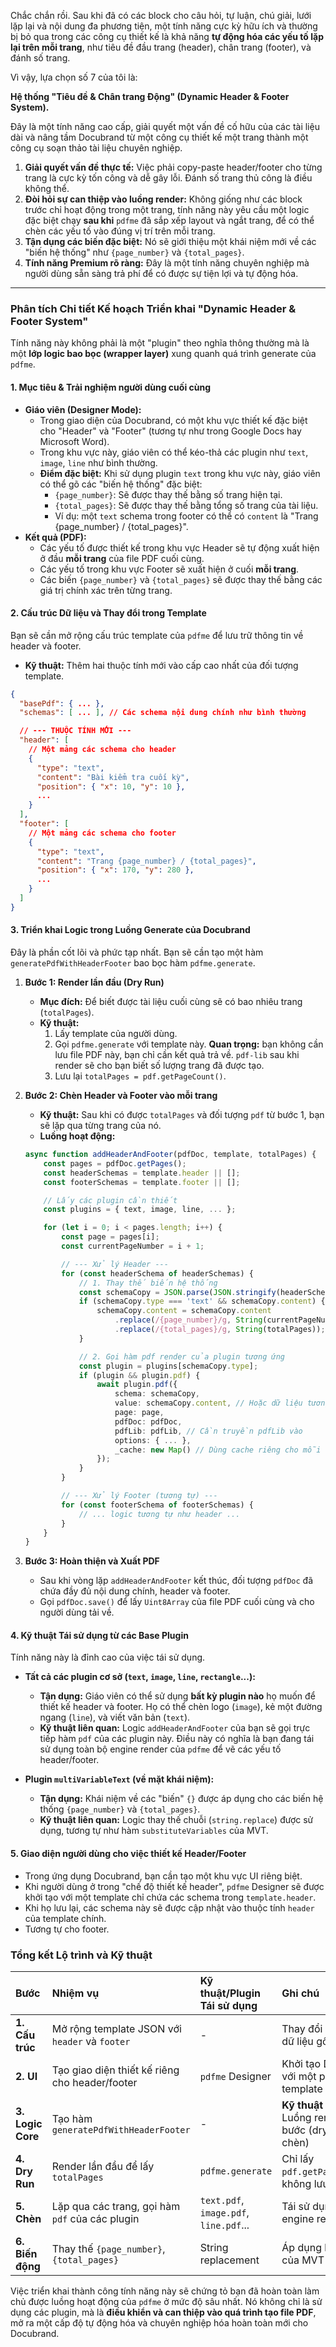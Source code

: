 Chắc chắn rồi. Sau khi đã có các block cho câu hỏi, tự luận, chú giải, lưới lặp lại và nội dung đa phương tiện, một tính năng cực kỳ hữu ích và thường bị bỏ qua trong các công cụ thiết kế là khả năng **tự động hóa các yếu tố lặp lại trên mỗi trang**, như tiêu đề đầu trang (header), chân trang (footer), và đánh số trang.

Vì vậy, lựa chọn số 7 của tôi là:

**Hệ thống "Tiêu đề & Chân trang Động" (Dynamic Header & Footer System).**

Đây là một tính năng cao cấp, giải quyết một vấn đề cố hữu của các tài liệu dài và nâng tầm Docubrand từ một công cụ thiết kế một trang thành một công cụ soạn thảo tài liệu chuyên nghiệp.

1.  **Giải quyết vấn đề thực tế:** Việc phải copy-paste header/footer cho từng trang là cực kỳ tốn công và dễ gây lỗi. Đánh số trang thủ công là điều không thể.
2.  **Đòi hỏi sự can thiệp vào luồng render:** Không giống như các block trước chỉ hoạt động trong một trang, tính năng này yêu cầu một logic đặc biệt chạy **sau khi** `pdfme` đã sắp xếp layout và ngắt trang, để có thể chèn các yếu tố vào đúng vị trí trên mỗi trang.
3.  **Tận dụng các biến đặc biệt:** Nó sẽ giới thiệu một khái niệm mới về các "biến hệ thống" như `{page_number}` và `{total_pages}`.
4.  **Tính năng Premium rõ ràng:** Đây là một tính năng chuyên nghiệp mà người dùng sẵn sàng trả phí để có được sự tiện lợi và tự động hóa.

---

### Phân tích Chi tiết Kế hoạch Triển khai "Dynamic Header & Footer System"

Tính năng này không phải là một "plugin" theo nghĩa thông thường mà là một **lớp logic bao bọc (wrapper layer)** xung quanh quá trình generate của `pdfme`.

#### 1. Mục tiêu & Trải nghiệm người dùng cuối cùng

*   **Giáo viên (Designer Mode):**
    *   Trong giao diện của Docubrand, có một khu vực thiết kế đặc biệt cho "Header" và "Footer" (tương tự như trong Google Docs hay Microsoft Word).
    *   Trong khu vực này, giáo viên có thể kéo-thả các plugin như `text`, `image`, `line` như bình thường.
    *   **Điểm đặc biệt:** Khi sử dụng plugin `text` trong khu vực này, giáo viên có thể gõ các "biến hệ thống" đặc biệt:
        *   `{page_number}`: Sẽ được thay thế bằng số trang hiện tại.
        *   `{total_pages}`: Sẽ được thay thế bằng tổng số trang của tài liệu.
        *   Ví dụ: một `text` schema trong footer có thể có `content` là "Trang {page_number} / {total_pages}".
*   **Kết quả (PDF):**
    *   Các yếu tố được thiết kế trong khu vực Header sẽ tự động xuất hiện ở đầu **mỗi trang** của file PDF cuối cùng.
    *   Các yếu tố trong khu vực Footer sẽ xuất hiện ở cuối **mỗi trang**.
    *   Các biến `{page_number}` và `{total_pages}` sẽ được thay thế bằng các giá trị chính xác trên từng trang.

#### 2. Cấu trúc Dữ liệu và Thay đổi trong Template

Bạn sẽ cần mở rộng cấu trúc template của `pdfme` để lưu trữ thông tin về header và footer.

*   **Kỹ thuật:** Thêm hai thuộc tính mới vào cấp cao nhất của đối tượng template.

```json
{
  "basePdf": { ... },
  "schemas": [ ... ], // Các schema nội dung chính như bình thường

  // --- THUỘC TÍNH MỚI ---
  "header": [
    // Một mảng các schema cho header
    {
      "type": "text",
      "content": "Bài kiểm tra cuối kỳ",
      "position": { "x": 10, "y": 10 },
      ...
    }
  ],
  "footer": [
    // Một mảng các schema cho footer
    {
      "type": "text",
      "content": "Trang {page_number} / {total_pages}",
      "position": { "x": 170, "y": 280 },
      ...
    }
  ]
}
```

#### 3. Triển khai Logic trong Luồng Generate của Docubrand

Đây là phần cốt lõi và phức tạp nhất. Bạn sẽ cần tạo một hàm `generatePdfWithHeaderFooter` bao bọc hàm `pdfme.generate`.

1.  **Bước 1: Render lần đầu (Dry Run)**
    *   **Mục đích:** Để biết được tài liệu cuối cùng sẽ có bao nhiêu trang (`totalPages`).
    *   **Kỹ thuật:**
        1.  Lấy template của người dùng.
        2.  Gọi `pdfme.generate` với template này. **Quan trọng:** bạn không cần lưu file PDF này, bạn chỉ cần kết quả trả về. `pdf-lib` sau khi render sẽ cho bạn biết số lượng trang đã được tạo.
        3.  Lưu lại `totalPages = pdf.getPageCount()`.

2.  **Bước 2: Chèn Header và Footer vào mỗi trang**
    *   **Kỹ thuật:** Sau khi có được `totalPages` và đối tượng `pdf` từ bước 1, bạn sẽ lặp qua từng trang của nó.
    *   **Luồng hoạt động:**

    ```typescript
    async function addHeaderAndFooter(pdfDoc, template, totalPages) {
        const pages = pdfDoc.getPages();
        const headerSchemas = template.header || [];
        const footerSchemas = template.footer || [];

        // Lấy các plugin cần thiết
        const plugins = { text, image, line, ... };

        for (let i = 0; i < pages.length; i++) {
            const page = pages[i];
            const currentPageNumber = i + 1;

            // --- Xử lý Header ---
            for (const headerSchema of headerSchemas) {
                // 1. Thay thế biến hệ thống
                const schemaCopy = JSON.parse(JSON.stringify(headerSchema)); // Tạo bản sao để không thay đổi template gốc
                if (schemaCopy.type === 'text' && schemaCopy.content) {
                    schemaCopy.content = schemaCopy.content
                        .replace(/{page_number}/g, String(currentPageNumber))
                        .replace(/{total_pages}/g, String(totalPages));
                }

                // 2. Gọi hàm pdf render của plugin tương ứng
                const plugin = plugins[schemaCopy.type];
                if (plugin && plugin.pdf) {
                    await plugin.pdf({
                        schema: schemaCopy,
                        value: schemaCopy.content, // Hoặc dữ liệu tương ứng
                        page: page,
                        pdfDoc: pdfDoc,
                        pdfLib: pdfLib, // Cần truyền pdfLib vào
                        options: { ... },
                        _cache: new Map() // Dùng cache riêng cho mỗi lần render
                    });
                }
            }

            // --- Xử lý Footer (tương tự) ---
            for (const footerSchema of footerSchemas) {
                // ... logic tương tự như header ...
            }
        }
    }
    ```

3.  **Bước 3: Hoàn thiện và Xuất PDF**
    *   Sau khi vòng lặp `addHeaderAndFooter` kết thúc, đối tượng `pdfDoc` đã chứa đầy đủ nội dung chính, header và footer.
    *   Gọi `pdfDoc.save()` để lấy `Uint8Array` của file PDF cuối cùng và cho người dùng tải về.

#### 4. Kỹ thuật Tái sử dụng từ các Base Plugin

Tính năng này là đỉnh cao của việc tái sử dụng.

*   **Tất cả các plugin cơ sở (`text`, `image`, `line`, `rectangle`...):**
    *   **Tận dụng:** Giáo viên có thể sử dụng **bất kỳ plugin nào** họ muốn để thiết kế header và footer. Họ có thể chèn logo (`image`), kẻ một đường ngang (`line`), và viết văn bản (`text`).
    *   **Kỹ thuật liên quan:** Logic `addHeaderAndFooter` của bạn sẽ gọi trực tiếp hàm `pdf` của các plugin này. Điều này có nghĩa là bạn đang tái sử dụng toàn bộ engine render của `pdfme` để vẽ các yếu tố header/footer.

*   **Plugin `multiVariableText` (về mặt khái niệm):**
    *   **Tận dụng:** Khái niệm về các "biến" `{}` được áp dụng cho các biến hệ thống `{page_number}` và `{total_pages}`.
    *   **Kỹ thuật liên quan:** Logic thay thế chuỗi (`string.replace`) được sử dụng, tương tự như hàm `substituteVariables` của MVT.

#### 5. Giao diện người dùng cho việc thiết kế Header/Footer

*   Trong ứng dụng Docubrand, bạn cần tạo một khu vực UI riêng biệt.
*   Khi người dùng ở trong "chế độ thiết kế header", `pdfme` Designer sẽ được khởi tạo với một template chỉ chứa các schema trong `template.header`.
*   Khi họ lưu lại, các schema này sẽ được cập nhật vào thuộc tính `header` của template chính.
*   Tương tự cho footer.

### Tổng kết Lộ trình và Kỹ thuật

| Bước | Nhiệm vụ | Kỹ thuật/Plugin Tái sử dụng | Ghi chú |
| :--- | :--- | :--- | :--- |
| **1. Cấu trúc** | Mở rộng template JSON với `header` và `footer` | - | Thay đổi cấu trúc dữ liệu gốc |
| **2. UI** | Tạo giao diện thiết kế riêng cho header/footer | `pdfme` Designer | Khởi tạo Designer với một phần của template |
| **3. Logic Core** | Tạo hàm `generatePdfWithHeaderFooter` | - | **Kỹ thuật cốt lõi:** Luồng render 2 bước (dry-run và chèn) |
| **4. Dry Run** | Render lần đầu để lấy `totalPages` | `pdfme.generate` | Chỉ lấy `pdf.getPageCount()`, không lưu file |
| **5. Chèn** | Lặp qua các trang, gọi hàm `pdf` của các plugin | `text.pdf`, `image.pdf`, `line.pdf`... | Tái sử dụng toàn bộ engine render |
| **6. Biến động** | Thay thế `{page_number}`, `{total_pages}` | String replacement | Áp dụng khái niệm của MVT |

Việc triển khai thành công tính năng này sẽ chứng tỏ bạn đã hoàn toàn làm chủ được luồng hoạt động của `pdfme` ở mức độ sâu nhất. Nó không chỉ là sử dụng các plugin, mà là **điều khiển và can thiệp vào quá trình tạo file PDF**, mở ra một cấp độ tự động hóa và chuyên nghiệp hóa hoàn toàn mới cho Docubrand.